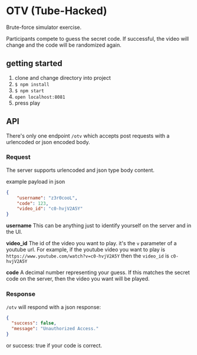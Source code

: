 # OTV (Tube-Hacked)

Brute-force simulator exercise.

Participants compete to guess the secret code. If successful, the video will change and the code
will be randomized again.

## getting started

1. clone and change directory into project
1. `$ npm install`
1. `$ npm start`
1. `open localhost:8081`
1. press play

## API

There's only one endpoint `/otv` which accepts post requests with a urlencoded or json encoded body.

### Request

The server supports urlencoded and json type body content.

example payload in json
```json
{
    "username": "z3r0cooL",
    "code": 123,
    "video_id": "c0-hvjV2A5Y"
}
```

**username**
This can be anything just to identify yourself on the server and in the UI.

**video_id**
The id of the video you want to play.
it's the `v` parameter of a youtube url.
For example, if the youtube video you want to play is
`https://www.youtube.com/watch?v=c0-hvjV2A5Y` then the `video_id` is `c0-hvjV2A5Y`

**code**
A decimal number representing your guess.
If this matches the secret code on the server, then the video you want will be played.

### Response

`/otv` will respond with a json response:

```json
{
  "success": false,
  "message": "Unauthorized Access."
}
```

or success: true if your code is correct.
